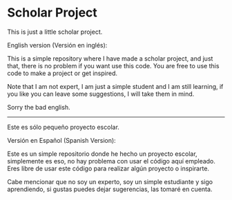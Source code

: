 # Scholar Project

This is just a little scholar project.

English version (Versión en inglés):

This is a simple repository where I have made a scholar project, and just that, there is no problem if you want use this code.
You are free to use this code to make a project or get inspired.

Note that I am not expert, I am just a simple student and I am still learning, if you like you can leave some suggestions, I will take them in mind.

Sorry the bad english.

---------------------------------------

Este es sólo pequeño proyecto escolar.

Versión en Español (Spanish Version):

Este es un simple repositorio donde he hecho un proyecto escolar, simplemente es eso, no hay problema con usar el código aquí empleado.
Eres libre de usar este código para realizar algún proyecto o inspirarte.

Cabe mencionar que no soy un experto, soy un simple estudiante y sigo aprendiendo, si gustas puedes dejar sugerencias, las tomaré en cuenta.
